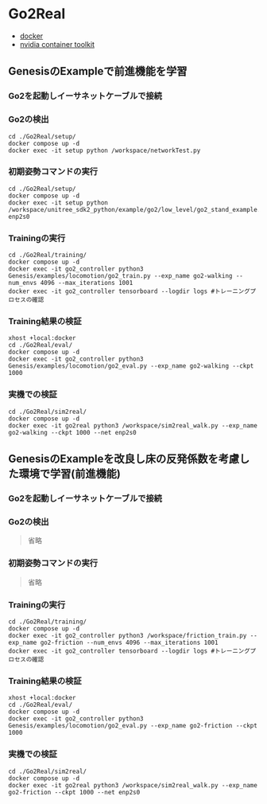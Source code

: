 # Go2Real

- [docker](https://docs.docker.com/engine/install/ubuntu/#install-using-the-repository)
- [nvidia container toolkit](https://docs.nvidia.com/datacenter/cloud-native/container-toolkit/latest/install-guide.html#with-apt-ubuntu-debian)

## GenesisのExampleで前進機能を学習
### Go2を起動しイーサネットケーブルで接続
### Go2の検出
```
cd ./Go2Real/setup/
docker compose up -d
docker exec -it setup python /workspace/networkTest.py
```

### 初期姿勢コマンドの実行
```
cd ./Go2Real/setup/
docker compose up -d
docker exec -it setup python /workspace/unitree_sdk2_python/example/go2/low_level/go2_stand_example.py enp2s0
```

### Trainingの実行
```
cd ./Go2Real/training/
docker compose up -d
docker exec -it go2_controller python3 Genesis/examples/locomotion/go2_train.py --exp_name go2-walking --num_envs 4096 --max_iterations 1001
docker exec -it go2_controller tensorboard --logdir logs #トレーニングプロセスの確認
```

### Training結果の検証
```
xhost +local:docker
cd ./Go2Real/eval/
docker compose up -d
docker exec -it go2_controller python3 Genesis/examples/locomotion/go2_eval.py --exp_name go2-walking --ckpt 1000
```

### 実機での検証
```
cd ./Go2Real/sim2real/
docker compose up -d
docker exec -it go2real python3 /workspace/sim2real_walk.py --exp_name go2-walking --ckpt 1000 --net enp2s0
```

## GenesisのExampleを改良し床の反発係数を考慮した環境で学習(前進機能)
### Go2を起動しイーサネットケーブルで接続
### Go2の検出
> 省略

### 初期姿勢コマンドの実行
> 省略

### Trainingの実行
```
cd ./Go2Real/training/
docker compose up -d
docker exec -it go2_controller python3 /workspace/friction_train.py --exp_name go2-friction --num_envs 4096 --max_iterations 1001
docker exec -it go2_controller tensorboard --logdir logs #トレーニングプロセスの確認
```

### Training結果の検証
```
xhost +local:docker
cd ./Go2Real/eval/
docker compose up -d
docker exec -it go2_controller python3 Genesis/examples/locomotion/go2_eval.py --exp_name go2-friction --ckpt 1000
```

### 実機での検証
```
cd ./Go2Real/sim2real/
docker compose up -d
docker exec -it go2real python3 /workspace/sim2real_walk.py --exp_name go2-friction --ckpt 1000 --net enp2s0
```


